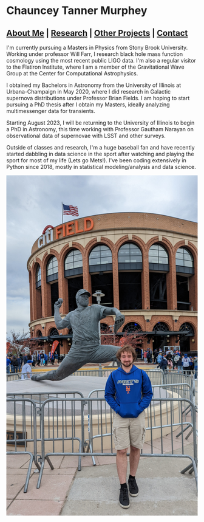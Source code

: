 # Chauncey Tanner Murphey



## [About Me](https://ctmurphey.github.io/about) | [Research](https://ctmurphey.github.io/research) | [Other Projects](https://ctmurphey.github.io/projects) | [Contact](http://ctmurphey.github.io/contact)
I'm currently pursuing a Masters in Physics from Stony Brook University. Working under professor Will Farr, I research black hole mass function cosmology using the most recent public LIGO data. I'm also a regular visitor to the Flatiron Institute, where I am a member of the Gravitational Wave Group at the Center for Computational Astrophysics. 

I obtained my Bachelors in Astronomy from the University of Illinois at Urbana-Champaign in May 2020, where I did research in Galactic supernova distributions under Professor Brian Fields. I am hoping to start pursuing a PhD thesis after I obtain my Masters, ideally analyzing multimessenger data for transients. 

Starting August 2023, I will be returning to the University of Illinois to begin a PhD in Astronomy, this time working with Professor Gautham Narayan on observational data of supernovae with LSST and other surveys.

Outside of classes and research, I'm a huge baseball fan and have recently started dabbling in data science in the sport after watching and playing the sport for most of my life (Lets go Mets!). I've been coding extensively in Python since 2018, mostly in statistical modeling/analysis and data science.


![img](photos/seaver-selfie.jpg)